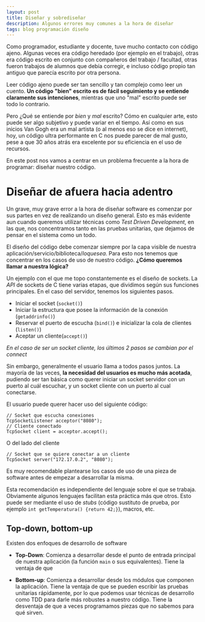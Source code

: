 ```yaml
---
layout: post
title: Diseñar y sobrediseñar
description: Algunos errores muy comunes a la hora de diseñar
tags: blog programación diseño
---
```


Como programador, estudiante y docente, tuve mucho contacto con código ajeno. Algunas veces era código heredado (por ejemplo en el trabajo), otras era código escrito en conjunto con compañeros del trabajo / facultad, otras fueron trabajos de alumnos que debía corregir, e incluso código propio tan antiguo que parecía escrito por otra persona.

Leer código ajeno puede ser tan sencillo y tan complejo como leer un cuento. **Un código "bien" escrito es de fácil seguimiento y se entiende claramente sus intenciones**, mientras que uno "mal" escrito puede ser todo lo contrario.

Pero ¿Qué se entiende por *bien* y *mal*  escrito? Cómo en cualquier arte, esto puede ser algo subjetivo y puede variar en el tiempo.
Así como en sus inicios Van Gogh era un mal artista (o al menos eso se dice en internet), hoy, un código ultra performante en C nos puede parecer de mal gusto, pese a que 30 años atrás era excelente por su eficiencia en el uso de recursos.

En este post nos vamos a centrar en un problema frecuente a la hora de programar: diseñar nuestro código.

# Diseñar de afuera hacia adentro 

Un grave, muy grave error a la hora de diseñar software es comenzar por sus partes en vez de realizando un diseño general. Esto es más evidente aun cuando queremos utilizar técnicas como *Test Driven Development*, en las que, nos concentramos tanto en las pruebas unitarias, que dejamos de pensar en el sistema como un todo.

El diseño del código debe comenzar siempre por la capa visible de nuestra aplicación/servicio/biblioteca/*loquesea*. Para esto nos tenemos que concentrar en los casos de uso de nuestro código. **¿Cómo queremos llamar a nuestra lógica?** 

Un ejemplo con el que me topo constantemente es el diseño de sockets. La *API* de sockets de C tiene varias etapas, que dividimos según sus funciones principales. En el caso del servidor, tenemos los siguientes pasos.

* Iniciar el socket (`socket()`)
* Iniciar la estructura que posee la información de la conexión (`getaddrinfo()`)
* Reservar el puerto de escucha (`bind()`) e inicializar la cola de clientes (`listen()`)
* Aceptar un cliente(`accept()`)

_En el caso de ser un socket cliente, los últimos 2 pasos se cambian por el connect_

Sin embargo, generalmente el usuario llama a todos pasos juntos. La mayoría de las veces, **la necesidad del usuarios es mucho más acotada**, pudiendo ser tan básica como querer iniciar un socket servidor con un puerto al cuál escuchar, y un socket cliente con un puerto al cual conectarse.

El usuario puede querer hacer uso del siguiente código:

~~~{.cpp}
// Socket que escucha conexiones
TcpSocketListener acceptor("8080");
// Cliente conectado
TcpSocket client = acceptor.accept();
~~~

O del lado del cliente

~~~{.cpp}
// Socket que se quiere conectar a un cliente
TcpSocket server("172.17.0.2", "8080");
~~~

Es muy recomendable plantearse los casos de uso de una pieza de software antes de empezar a desarrollar la misma.

Esta recomendación es independiente del lenguaje sobre el que se trabaja. Obviamente algunos lenguajes facilitan esta práctica más que otros. Esto puede ser mediante el uso de *stubs* (código sustituto de prueba, por ejemplo `int getTemperatura() {return 42;}`), macros, etc.

## Top-down, bottom-up

Existen dos enfoques de desarrollo de software

* **Top-Down**: Comienza a desarrollar desde el punto de entrada principal de nuestra aplicación (la función `main` o sus equivalentes). Tiene la ventaja de que 

* **Bottom-up**: Comienza a desarrollar desde los módulos que componen la aplicación. Tiene la ventaja de que se pueden escribir las pruebas unitarias rápidamente, por lo que podemos usar técnicas de desarrollo como TDD para darle más robustes a nuestro código. Tiene la desventaja de que a veces programamos piezas que no sabemos para qué sirven. 
